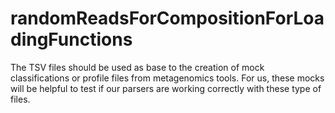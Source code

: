 # randomReadsForCompositionForLoadingFunctions

The TSV files should be used as base to the creation of mock classifications or profile files from metagenomics tools. For us, these mocks will be helpful to test if our parsers are working correctly with these type of files.
